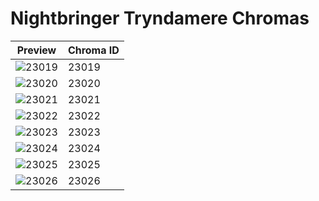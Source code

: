# Nightbringer Tryndamere Chromas

| Preview | Chroma ID |
|---------|-----------|
| ![23019](https://raw.communitydragon.org/latest/plugins/rcp-be-lol-game-data/global/default/v1/champion-chroma-images/23/23019.png) | 23019 |
| ![23020](https://raw.communitydragon.org/latest/plugins/rcp-be-lol-game-data/global/default/v1/champion-chroma-images/23/23020.png) | 23020 |
| ![23021](https://raw.communitydragon.org/latest/plugins/rcp-be-lol-game-data/global/default/v1/champion-chroma-images/23/23021.png) | 23021 |
| ![23022](https://raw.communitydragon.org/latest/plugins/rcp-be-lol-game-data/global/default/v1/champion-chroma-images/23/23022.png) | 23022 |
| ![23023](https://raw.communitydragon.org/latest/plugins/rcp-be-lol-game-data/global/default/v1/champion-chroma-images/23/23023.png) | 23023 |
| ![23024](https://raw.communitydragon.org/latest/plugins/rcp-be-lol-game-data/global/default/v1/champion-chroma-images/23/23024.png) | 23024 |
| ![23025](https://raw.communitydragon.org/latest/plugins/rcp-be-lol-game-data/global/default/v1/champion-chroma-images/23/23025.png) | 23025 |
| ![23026](https://raw.communitydragon.org/latest/plugins/rcp-be-lol-game-data/global/default/v1/champion-chroma-images/23/23026.png) | 23026 |